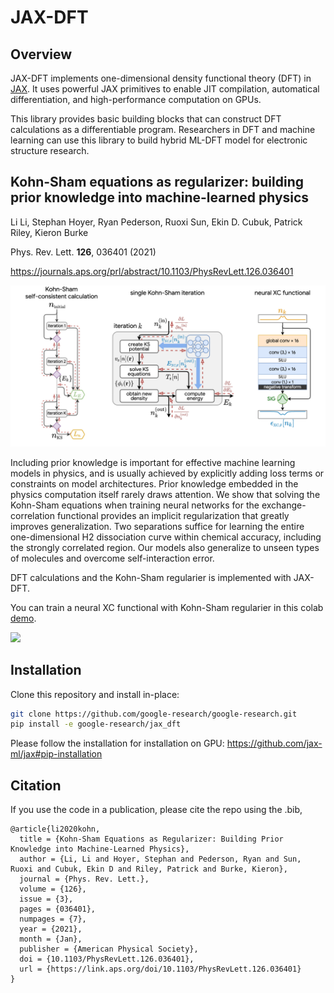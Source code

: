 # JAX-DFT

## Overview

JAX-DFT implements one-dimensional density functional theory (DFT) in
[JAX](https://github.com/jax-ml/jax). It uses powerful JAX primitives to enable
JIT compilation, automatical differentiation, and high-performance computation
on GPUs.

This library provides basic building blocks that can construct DFT calculations
as a differentiable program. Researchers in DFT and machine learning can use
this library to build hybrid ML-DFT model for electronic structure research.

## Kohn-Sham equations as regularizer: building prior knowledge into machine-learned physics

Li Li, Stephan Hoyer, Ryan Pederson, Ruoxi Sun, Ekin D. Cubuk, Patrick Riley, Kieron Burke

Phys. Rev. Lett. **126**, 036401 (2021)

https://journals.aps.org/prl/abstract/10.1103/PhysRevLett.126.036401

![](ks_1_column.png)

Including prior knowledge is important for effective machine learning models in physics, and is usually achieved by explicitly adding loss terms or constraints on model architectures. Prior knowledge embedded in the physics computation itself rarely draws attention. We show that solving the Kohn-Sham equations when training neural networks for the exchange-correlation functional provides an implicit regularization that greatly improves generalization. Two separations suffice for learning the entire one-dimensional H2 dissociation curve within chemical accuracy, including the strongly correlated region. Our models also generalize to unseen types of molecules and overcome self-interaction error.

DFT calculations and the Kohn-Sham regularier is implemented with JAX-DFT.

You can train a neural XC functional with Kohn-Sham regularier in this colab [demo](https://colab.research.google.com/github/google-research/google-research/blob/master/jax_dft/examples/training_neural_xc_functional.ipynb).

![](http://storage.googleapis.com/gresearch/jax_dft/demo-loop.gif)

## Installation

Clone this repository and install in-place:

```bash
git clone https://github.com/google-research/google-research.git
pip install -e google-research/jax_dft
```

Please follow the installation for installation on GPU: https://github.com/jax-ml/jax#pip-installation

## Citation

If you use the code in a publication, please cite the repo using the .bib,

```
@article{li2020kohn,
  title = {Kohn-Sham Equations as Regularizer: Building Prior Knowledge into Machine-Learned Physics},
  author = {Li, Li and Hoyer, Stephan and Pederson, Ryan and Sun, Ruoxi and Cubuk, Ekin D and Riley, Patrick and Burke, Kieron},
  journal = {Phys. Rev. Lett.},
  volume = {126},
  issue = {3},
  pages = {036401},
  numpages = {7},
  year = {2021},
  month = {Jan},
  publisher = {American Physical Society},
  doi = {10.1103/PhysRevLett.126.036401},
  url = {https://link.aps.org/doi/10.1103/PhysRevLett.126.036401}
}
```
